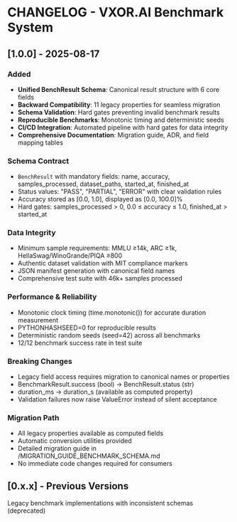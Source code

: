 # CHANGELOG - VXOR.AI Benchmark System

## [1.0.0] - 2025-08-17

### Added
- **Unified BenchResult Schema**: Canonical result structure with 6 core fields
- **Backward Compatibility**: 11 legacy properties for seamless migration
- **Schema Validation**: Hard gates preventing invalid benchmark results
- **Reproducible Benchmarks**: Monotonic timing and deterministic seeds
- **CI/CD Integration**: Automated pipeline with hard gates for data integrity
- **Comprehensive Documentation**: Migration guide, ADR, and field mapping tables

### Schema Contract
- `BenchResult` with mandatory fields: name, accuracy, samples_processed, dataset_paths, started_at, finished_at
- Status values: "PASS", "PARTIAL", "ERROR" with clear validation rules
- Accuracy stored as [0.0, 1.0], displayed as [0.0, 100.0]%
- Hard gates: samples_processed > 0, 0.0 ≤ accuracy ≤ 1.0, finished_at > started_at

### Data Integrity
- Minimum sample requirements: MMLU ≥14k, ARC ≥1k, HellaSwag/WinoGrande/PIQA ≥800
- Authentic dataset validation with MIT compliance markers
- JSON manifest generation with canonical field names
- Comprehensive test suite with 46k+ samples processed

### Performance & Reliability
- Monotonic clock timing (time.monotonic()) for accurate duration measurement
- PYTHONHASHSEED=0 for reproducible results
- Deterministic random seeds (seed=42) across all benchmarks
- 12/12 benchmark success rate in test suite

### Breaking Changes
- Legacy field access requires migration to canonical names or properties
- BenchmarkResult.success (bool) → BenchResult.status (str) 
- duration_ms → duration_s (available as computed property)
- Validation failures now raise ValueError instead of silent acceptance

### Migration Path
- All legacy properties available as computed fields
- Automatic conversion utilities provided
- Detailed migration guide in /MIGRATION_GUIDE_BENCHMARK_SCHEMA.md
- No immediate code changes required for consumers

## [0.x.x] - Previous Versions
Legacy benchmark implementations with inconsistent schemas (deprecated)
